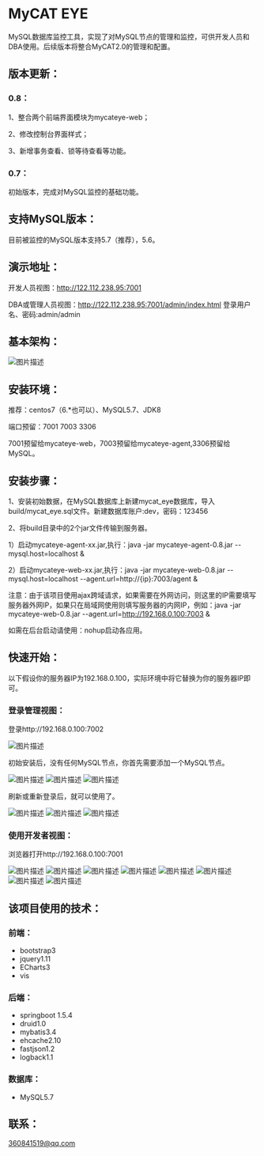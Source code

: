 # MyCAT EYE
MySQL数据库监控工具，实现了对MySQL节点的管理和监控，可供开发人员和DBA使用。后续版本将整合MyCAT2.0的管理和配置。

## 版本更新：
### 0.8：
1、整合两个前端界面模块为mycateye-web；

2、修改控制台界面样式；

3、新增事务查看、锁等待查看等功能。
### 0.7：
初始版本，完成对MySQL监控的基础功能。

## 支持MySQL版本：
目前被监控的MySQL版本支持5.7（推荐），5.6。

## 演示地址：
开发人员视图：http://122.112.238.95:7001 

DBA或管理人员视图：http://122.112.238.95:7001/admin/index.html 登录用户名、密码:admin/admin

## 基本架构：
![图片描述](http://112.74.163.112:8085/tmp/mycateye/0.png)

## 安装环境：

推荐：centos7（6.*也可以）、MySQL5.7、JDK8

端口预留：7001 7003 3306

7001预留给mycateye-web，7003预留给mycateye-agent,3306预留给MySQL。

## 安装步骤：

1、安装初始数据，在MySQL数据库上新建mycat_eye数据库，导入build/mycat_eye.sql文件。新建数据库账户:dev，密码：123456

2、将build目录中的2个jar文件传输到服务器。

1）启动mycateye-agent-xx.jar,执行：java -jar mycateye-agent-0.8.jar --mysql.host=localhost &

2）启动mycateye-web-xx.jar,执行：java -jar mycateye-web-0.8.jar --mysql.host=localhost --agent.url=http://{ip}:7003/agent &

注意：由于该项目使用ajax跨域请求，如果需要在外网访问，则这里的IP需要填写服务器外网IP，如果只在局域网使用则填写服务器的内网IP，例如：java -jar mycateye-web-0.8.jar --agent.url=http://192.168.0.100:7003 &



如需在后台启动请使用：nohup启动各应用。

## 快速开始：
以下假设你的服务器IP为192.168.0.100，实际环境中将它替换为你的服务器IP即可。

### 登录管理视图：
登录http://192.168.0.100:7002

![图片描述](http://112.74.163.112:8085/tmp/mycateye/1.png)

初始安装后，没有任何MySQL节点，你首先需要添加一个MySQL节点。

![图片描述](http://112.74.163.112:8085/tmp/mycateye/4.png)
![图片描述](http://112.74.163.112:8085/tmp/mycateye/5.png)
![图片描述](http://112.74.163.112:8085/tmp/mycateye/6.png)

刷新或重新登录后，就可以使用了。

![图片描述](http://112.74.163.112:8085/tmp/mycateye/8.png)
![图片描述](http://112.74.163.112:8085/tmp/mycateye/9.png)
![图片描述](http://112.74.163.112:8085/tmp/mycateye/10.png)

### 使用开发者视图：
浏览器打开http://192.168.0.100:7001

![图片描述](http://112.74.163.112:8085/tmp/mycateye/11.png)
![图片描述](http://112.74.163.112:8085/tmp/mycateye/12.png)
![图片描述](http://112.74.163.112:8085/tmp/mycateye/13.png)
![图片描述](http://112.74.163.112:8085/tmp/mycateye/14.png)
![图片描述](http://112.74.163.112:8085/tmp/mycateye/15.png)
![图片描述](http://112.74.163.112:8085/tmp/mycateye/16.png)
![图片描述](http://112.74.163.112:8085/tmp/mycateye/17.png)
![图片描述](http://112.74.163.112:8085/tmp/mycateye/18.png)

## 该项目使用的技术：

### 前端：
* bootstrap3
* jquery1.11
* ECharts3
* vis

### 后端：
* springboot 1.5.4
* druid1.0
* mybatis3.4
* ehcache2.10
* fastjson1.2
* logback1.1

### 数据库：
* MySQL5.7


## 联系：
360841519@qq.com
